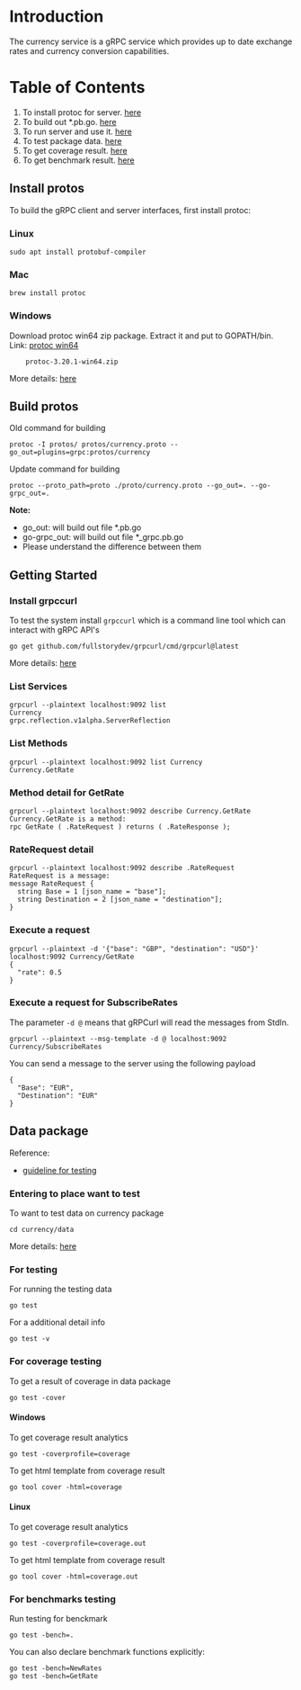 # Introduction
The currency service is a gRPC service which provides up to date exchange rates and currency conversion capabilities.

# Table of Contents
1. To install protoc for server. [here](#install-protos)
2. To build out *.pb.go. [here](#build-protos)
3. To run server and use it. [here](#getting-started)
4. To test package data. [here](#data-package)
5. To get coverage result. [here](#for-coverage-testing)
6. To get benchmark result. [here](#for-benchmarks-testing)


## Install protos
To build the gRPC client and server interfaces, first install protoc:
### Linux
```shell
sudo apt install protobuf-compiler
```

### Mac
```shell
brew install protoc
```

### Windows
Download protoc win64 zip package. Extract it and put to GOPATH/bin.
Link: [protoc win64](https://github.com/protocolbuffers/protobuf/releases)
```
    protoc-3.20.1-win64.zip
```
More details: [here](https://www.youtube.com/watch?v=ES_GI-lmhEU)

## Build protos
Old command for building
```shell
protoc -I protos/ protos/currency.proto --go_out=plugins=grpc:protos/currency
```

Update command for building
```shell
protoc --proto_path=proto ./proto/currency.proto --go_out=. --go-grpc_out=.
```

**Note:**
- go_out: will build out file *.pb.go
- go-grpc_out: will build out file *_grpc.pb.go
- Please understand the difference between them

## Getting Started
### Install grpccurl
To test the system install `grpccurl` which is a command line tool which can interact with gRPC API's
```
go get github.com/fullstorydev/grpcurl/cmd/grpcurl@latest
```
More details: [here](https://github.com/fullstorydev/grpcurl)

### List Services
```
grpcurl --plaintext localhost:9092 list
Currency
grpc.reflection.v1alpha.ServerReflection
```

### List Methods
```
grpcurl --plaintext localhost:9092 list Currency        
Currency.GetRate
```

### Method detail for GetRate
```
grpcurl --plaintext localhost:9092 describe Currency.GetRate
Currency.GetRate is a method:
rpc GetRate ( .RateRequest ) returns ( .RateResponse );
```

### RateRequest detail
```
grpcurl --plaintext localhost:9092 describe .RateRequest    
RateRequest is a message:
message RateRequest {
  string Base = 1 [json_name = "base"];
  string Destination = 2 [json_name = "destination"];
}
```

### Execute a request
```
grpcurl --plaintext -d '{"base": "GBP", "destination": "USD"}' localhost:9092 Currency/GetRate
{
  "rate": 0.5
}
```
### Execute a request for SubscribeRates

The parameter `-d @` means that gRPCurl will read the messages from StdIn.

```
grpcurl --plaintext --msg-template -d @ localhost:9092 Currency/SubscribeRates 
```

You can send a message to the server using the following payload

```
{
  "Base": "EUR",
  "Destination": "EUR"
}
```

## Data package
Reference: 
* [guideline for testing](https://www.digitalocean.com/community/tutorials/how-to-write-unit-tests-in-go-using-go-test-and-the-testing-package)
### Entering to place want to test
To want to test data on currency package
```
cd currency/data
```
More details: [here]()
### For testing
For running the testing data
```
go test
```

For a additional detail info
```
go test -v
```
### For coverage testing
To get a result of coverage in data package
```
go test -cover
```

#### Windows
To get coverage result analytics
```
go test -coverprofile=coverage
```

To get html template from coverage result
```
go tool cover -html=coverage
```
#### Linux
To get coverage result analytics
```
go test -coverprofile=coverage.out
```

To get html template from coverage result
```
go tool cover -html=coverage.out
```
### For benchmarks testing
Run testing for benckmark
```
go test -bench=.
```

You can also declare benchmark functions explicitly:
```
go test -bench=NewRates
go test -bench=GetRate
```